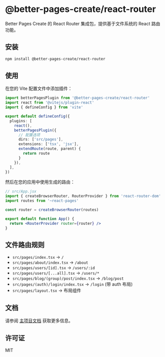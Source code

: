 # @better-pages-create/react-router

Better Pages Create 的 React Router 集成包，提供基于文件系统的 React 路由功能。

## 安装

```bash
npm install @better-pages-create/react-router
```

## 使用

在您的 Vite 配置文件中添加插件：

```ts
import betterPagesPlugin from '@better-pages-create/react-router'
import react from '@vitejs/plugin-react'
import { defineConfig } from 'vite'

export default defineConfig({
  plugins: [
    react(),
    betterPagesPlugin({
      // 配置选项
      dirs: ['src/pages'],
      extensions: ['tsx', 'jsx'],
      extendRoute(route, parent) {
        return route
      }
    }),
  ],
})
```

然后在您的应用中使用生成的路由：

```jsx
// src/App.jsx
import { createBrowserRouter, RouterProvider } from 'react-router-dom'
import routes from '~react-pages'

const router = createBrowserRouter(routes)

export default function App() {
  return <RouterProvider router={router} />
}
```

## 文件路由规则

- `src/pages/index.tsx` → `/`
- `src/pages/about/index.tsx` → `/about`
- `src/pages/users/[id].tsx` → `/users/:id`
- `src/pages/users/[...all].tsx` → `/users/*`
- `src/pages/blog/(group)/post/index.tsx` → `/blog/post`
- `src/pages/(auth)/login/index.tsx` → `/login` (带 auth 布局)
- `src/pages/layout.tsx` → 布局组件

## 文档

请参阅 [主项目文档](https://github.com/chen-ziwen/better-pages-create/blob/main/README.md) 获取更多信息。

## 许可证

MIT
